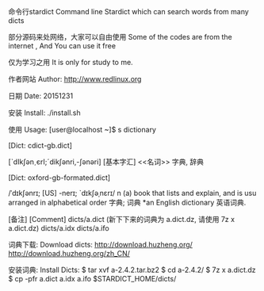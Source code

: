 命令行stardict
Command line Stardict which can search words from many dicts

部分源码来处网络，大家可以自由使用
Some of the codes  are from the internet , And You can use it free

仅为学习之用
It is only for study to me.

作者网站
Author: http://www.redlinux.org

日期
Date: 20151231

安装
Install:
    ./install.sh

使用
Usage: 
[user@localhost ~]$ s dictionary

[Dict: cdict-gb.dict]

[ˋdIkʃәnˏєrI;ˊdikʃәnri,-ʃәnәri]
[基本字汇]
<<名词>>
字典, 辞典

[Dict: oxford-gb-formated.dict]

/ˈdɪkʃənrɪ;   [US]    -nerɪ; `dɪkʃəˌnɛrɪ/
n
(a) book that lists and explain, and is usu arranged in 
alphabetical order 字典; 词典
*an English dictionary 英语词典.

[备注]
[Comment]
  dicts/a.dict (新下下来的词典为 a.dict.dz,  请使用 7z x a.dict.dz)
  dicts/a.idx
  dicts/a.ifo

词典下载: 
Download dicts: 
  http://download.huzheng.org/
  http://download.huzheng.org/zh_CN/

安装词典:
Install Dicts:
  $  tar xvf a-2.4.2.tar.bz2 
  $  cd a-2.4.2/
  $ 7z  x  a.dict.dz 
  $ cp -pfr a.dict a.idx a.ifo  $STARDICT_HOME/dicts/
